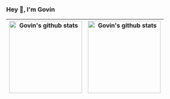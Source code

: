 ### Hey 👋, I'm Govin
| <img align="center" height="195" src="https://github-readme-stats.vercel.app/api?username=guovin&show_icons=true&include_all_commits=true&theme=algolia&count_private=true&hide_border=true&rank_icon=percentile" alt="Govin's github stats" /> | <img align="center" height="195" src="https://github-readme-stats.vercel.app/api/top-langs/?username=guovin&layout=compact&theme=algolia&count_private=true&hide_border=true&hide=go" alt="Govin's github stats" /> |
| ------------- | ------------- |
